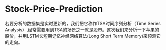 # Stock-Price-Prediction
若要分析的数据集是实时更新的，我们把它称作TSA时间序列分析（Time Series Analysis）,经常需要用到TSA的场景之一就是股市。这次我们来分析一下苹果的股价，并用LSTM长短期记忆神经网络算法(Long Short Term Memory)来预测它的走向。
